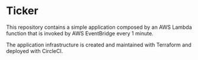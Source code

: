 # Ticker

This repository contains a simple application composed by an AWS Lambda function that is invoked by AWS EventBridge every 1 minute.

The application infrastructure is created and maintained with Terraform and deployed with CircleCI.
